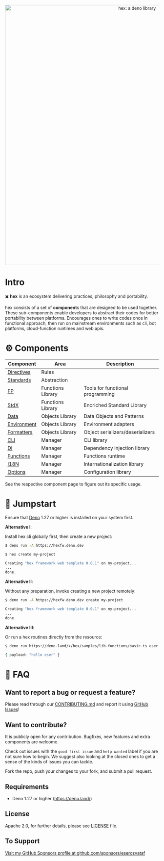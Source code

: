 <p align="center">
  <a href="https://github.com/eserozvataf/hex">
    <img alt="hex: a deno library" src="https://raw.githubusercontent.com/eserozvataf/hex/development/etc/logo.svg" width="849" />
  </a>
</p>



# Intro

✖️ **hex** is an ecosystem delivering practices, philosophy and portability.

hex consists of a set of **component**s that are designed to be used together.
These sub-components enable developers to abstract their codes for better
portability between platforms. Encourages ones to write codes once in functional
approach, then run on mainstream environments such as cli, bot platforms,
cloud-function runtimes and web apis.



# ⚙ Components

|              Component              |       Area        |           Description            |
| ----------------------------------- | ----------------- | -------------------------------- |
| [Directives](src/lib/directives/)   | Rules             |                                  |
| [Standards](src/lib/standards/)     | Abstraction       |                                  |
| [FP](src/lib/fp/)                   | Functions Library | Tools for functional programming |
| [StdX](src/lib/stdx/)               | Functions Library | Encriched Standard Library       |
| [Data](src/lib/data/)               | Objects Library   | Data Objects and Patterns        |
| [Environment](src/lib/environment/) | Objects Library   | Environment adapters             |
| [Formatters](src/lib/formatters/)   | Objects Library   | Object serializers/deserializers |
| [CLI](src/lib/cli/)                 | Manager           | CLI library                      |
| [DI](src/lib/di/)                   | Manager           | Dependency injection library     |
| [Functions](src/lib/functions/)     | Manager           | Functions runtime                |
| [I18N](src/lib/i18n/)               | Manager           | Internationalization library     |
| [Options](src/lib/options/)         | Manager           | Configuration library            |

See the respective component page to figure out its specific usage.



# 🚀 Jumpstart

Ensure that [Deno](https://deno.land/) 1.27 or higher is installed on your
system first.

**Alternative I**:

Install hex cli globally first, then create a new project:

```sh
$ deno run -A https://hexfw.deno.dev

$ hex create my-project

Creating "hex framework web template 0.0.1" on my-project...
...
done.
```


**Alternative II**:

Without any preparation, invoke creating a new project remotely:

```sh
$ deno run -A https://hexfw.deno.dev create my-project

Creating "hex framework web template 0.0.1" on my-project...
...
done.
```


**Alternative III**:

Or run a hex routines directly from the resource:

```sh
$ deno run https://deno.land/x/hex/samples/lib-functions/basic.ts eser

{ payload: "hello eser" }
```



# 📖 FAQ

## Want to report a bug or request a feature?

Please read through our [CONTRIBUTING.md](CONTRIBUTING.md) and report it using
[GitHub Issues](https://github.com/eserozvataf/hex/issues)!


## Want to contribute?

It is publicly open for any contribution. Bugfixes, new features and extra
components are welcome.

Check out issues with the `good first issue` and `help wanted` label if you are
not sure how to begin. We suggest also looking at the closed ones to get a sense
of the kinds of issues you can tackle.

Fork the repo, push your changes to your fork, and submit a pull request.


## Requirements

- Deno 1.27 or higher (https://deno.land/)


## License

Apache 2.0, for further details, please see [LICENSE](LICENSE) file.


## To Support

[Visit my GitHub Sponsors profile at github.com/sponsors/eserozvataf](https://github.com/sponsors/eserozvataf)
